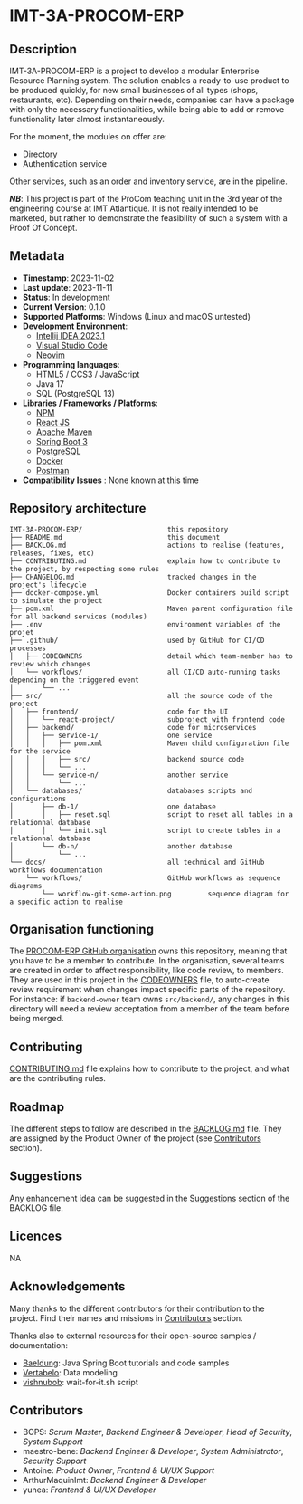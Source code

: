 # IMT-3A-PROCOM-ERP

## Description
IMT-3A-PROCOM-ERP is a project to develop a modular Enterprise Resource Planning system.
The solution enables a ready-to-use product to be produced quickly,
for new small businesses of all types (shops, restaurants, etc).
Depending on their needs, companies can have a package with only the necessary functionalities,
while being able to add or remove functionality later almost instantaneously.

For the moment, the modules on offer are:
- Directory
- Authentication service

Other services, such as an order and inventory service, are in the pipeline.

***NB***: This project is part of the ProCom teaching unit in the 3rd year of the engineering course at IMT Atlantique.
It is not really intended to be marketed,
but rather to demonstrate the feasibility of such a system with a Proof Of Concept.

## Metadata
- **Timestamp**: 2023-11-02
- **Last update**: 2023-11-11
- **Status**: In development
- **Current Version**: 0.1.0
- **Supported Platforms**: Windows (Linux and macOS untested)
- **Development Environment**:
  - [Intellij IDEA 2023.1](https://www.jetbrains.com/idea/)
  - [Visual Studio Code](https://code.visualstudio.com)
  - [Neovim](https://neovim.io)
- **Programming languages**:
  - HTML5 / CCS3 / JavaScript
  - Java 17
  - SQL (PostgreSQL 13)
- **Libraries / Frameworks / Platforms**:
  - [NPM](https://www.npmjs.com)
  - [React JS](https://fr.legacy.reactjs.org)
  - [Apache Maven](https://maven.apache.org)
  - [Spring Boot 3](https://spring.io/projects/spring-boot)
  - [PostgreSQL](https://www.postgresql.org)
  - [Docker](https://www.docker.com)
  - [Postman](https://www.postman.com)
- **Compatibility Issues** : None known at this time

## Repository architecture

```
IMT-3A-PROCOM-ERP/                     this repository
├── README.md                          this document
├── BACKLOG.md                         actions to realise (features, releases, fixes, etc)
├── CONTRIBUTING.md                    explain how to contribute to the project, by respecting some rules
├── CHANGELOG.md                       tracked changes in the project's lifecycle
├── docker-compose.yml                 Docker containers build script to simulate the project
├── pom.xml                            Maven parent configuration file for all backend services (modules)
├── .env                               environment variables of the projet
├── .github/                           used by GitHub for CI/CD processes
│   ├── CODEOWNERS                     detail which team-member has to review which changes
│   └── workflows/                     all CI/CD auto-running tasks depending on the triggered event
│       └── ...
├── src/                               all the source code of the project
│   ├── frontend/                      code for the UI
│   │   └── react-project/             subproject with frontend code
│   ├── backend/                       code for microservices
│   │   ├── service-1/                 one service
│   │   │   ├── pom.xml                Maven child configuration file for the service
│   │   │   ├── src/                   backend source code
│   │   │   └── ...
│   │   └── service-n/                 another service
│   │       └── ...
│   └── databases/                     databases scripts and configurations
│       ├── db-1/                      one database
│       │   ├── reset.sql              script to reset all tables in a relationnal database
│       │   └── init.sql               script to create tables in a relationnal database
│       └── db-n/                      another database
│           └── ...
└── docs/                              all technical and GitHub workflows documentation
    └── workflows/                     GitHub workflows as sequence diagrams
        └── workflow-git-some-action.png         sequence diagram for a specific action to realise
```

## Organisation functioning
The [PROCOM-ERP GitHub organisation](https://github.com/PROCOM-ERP) owns this repository,
meaning that you have to be a member to contribute.
In the organisation, several teams are created in order to affect responsibility, like code review, to members.
They are used in this project in the [CODEOWNERS](.github/CODEOWNERS) file,
to auto-create review requirement when changes impact specific parts of the repository.
For instance: if `backend-owner` team owns `src/backend/`,
any changes in this directory will need a review acceptation from a member of the team before being merged.

## Contributing
[CONTRIBUTING.md](CONTRIBUTING.md) file explains how to contribute to the project,
and what are the contributing rules.

## Roadmap
The different steps to follow are described in the [BACKLOG.md](BACKLOG.md) file.
They are assigned by the Product Owner of the project (see [Contributors](#contributors) section).

## Suggestions
Any enhancement idea can be suggested in the [Suggestions](BACKLOG.md#suggestions) section of the BACKLOG file.

## Licences
NA

## Acknowledgements
Many thanks to the different contributors for their contribution to the project.
Find their names and missions in [Contributors](#contributors) section.

Thanks also to external resources for their open-source samples / documentation:
- [Baeldung](https://www.baeldung.com): Java Spring Boot tutorials and code samples
- [Vertabelo](https://vertabelo.com): Data modeling
- [vishnubob](https://github.com/vishnubob/wait-for-it): wait-for-it.sh script

## Contributors
- BOPS: *Scrum Master*, *Backend Engineer & Developer*, *Head of Security*, *System Support*
- maestro-bene: *Backend Engineer & Developer*, *System Administrator*, *Security Support*
- Antoine: *Product Owner*, *Frontend & UI/UX Support*
- ArthurMaquinImt: *Backend Engineer & Developer*
- yunea: *Frontend & UI/UX Developer*
